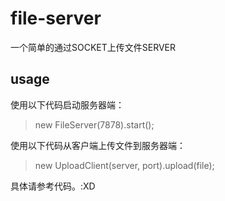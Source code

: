 # file-server
一个简单的通过SOCKET上传文件SERVER

## usage

使用以下代码启动服务器端：

> new FileServer(7878).start(); 

使用以下代码从客户端上传文件到服务器端：

> new UploadClient(server, port).upload(file);

具体请参考代码。:XD
